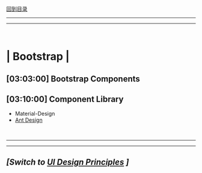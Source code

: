 [回到目录](../../README.md)

<hr>
<hr>
<br>

# | Bootstrap |

## [03:03:00] Bootstrap Components

## [03:10:00] Component Library

- Material-Design
- [Ant Design](https://ant.design/index-cn)

<br>
<hr>
<hr>

## _[Switch to [UI Design Principles](03_uiDesignPrinciples.md) ]_
